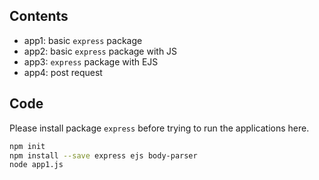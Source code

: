 ## Contents
- app1: basic `express` package
- app2: basic `express` package with JS
- app3: `express` package with EJS
- app4: post request

## Code
Please install package `express` before trying to run the applications here. 

```bash
npm init
npm install --save express ejs body-parser
node app1.js
```
